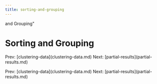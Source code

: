 ```yaml
---
title: sorting-and-grouping
---
```


and Grouping\"

# Sorting and Grouping

Prev: \[clustering-data](clustering-data.md) Next:
\[partial-results](partial-results.md)

Prev: \[clustering-data](clustering-data.md) Next:
\[partial-results](partial-results.md)
